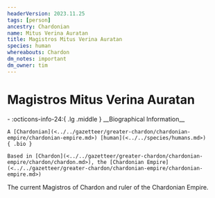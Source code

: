 ```yaml
---
headerVersion: 2023.11.25
tags: [person]
ancestry: Chardonian
name: Mitus Verina Auratan
title: Magistros Mitus Verina Auratan
species: human
whereabouts: Chardon
dm_notes: important
dm_owner: tim
---
```

# Magistros Mitus Verina Auratan
<div class="grid cards ext-narrow-margin ext-one-column" markdown>
- :octicons-info-24:{ .lg .middle } __Biographical Information__

    A [Chardonian](<../../gazetteer/greater-chardon/chardonian-empire/chardonian-empire.md>) [human](<../../species/humans.md>)  
    { .bio }

    Based in [Chardon](<../../gazetteer/greater-chardon/chardonian-empire/chardon/chardon.md>), the [Chardonian Empire](<../../gazetteer/greater-chardon/chardonian-empire/chardonian-empire.md>)
</div>


The current Magistros of Chardon and ruler of the Chardonian Empire. 

